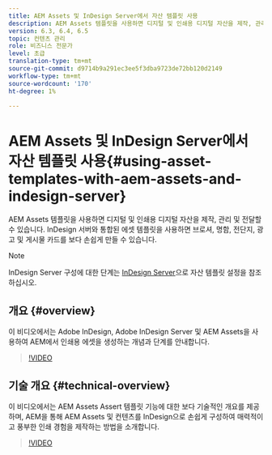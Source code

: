 ```yaml
---
title: AEM Assets 및 InDesign Server에서 자산 템플릿 사용
description: AEM Assets 템플릿을 사용하면 디지털 및 인쇄용 디지털 자산을 제작, 관리 및 전달할 수 있습니다. InDesign 서버와 통합된 에셋 템플릿을 사용하면 브로셔, 명함, 전단지, 광고 및 게시물 카드를 보다 손쉽게 만들 수 있습니다.
version: 6.3, 6.4, 6.5
topic: 컨텐츠 관리
role: 비즈니스 전문가
level: 초급
translation-type: tm+mt
source-git-commit: d9714b9a291ec3ee5f3dba9723de72bb120d2149
workflow-type: tm+mt
source-wordcount: '170'
ht-degree: 1%

---
```



# AEM Assets 및 InDesign Server에서 자산 템플릿 사용{#using-asset-templates-with-aem-assets-and-indesign-server}

AEM Assets 템플릿을 사용하면 디지털 및 인쇄용 디지털 자산을 제작, 관리 및 전달할 수 있습니다. InDesign 서버와 통합된 에셋 템플릿을 사용하면 브로셔, 명함, 전단지, 광고 및 게시물 카드를 보다 손쉽게 만들 수 있습니다.

>[!NOTE]
>
>InDesign Server 구성에 대한 단계는 [InDesign Server](asset-templates-technical-video-setup.md)으로 자산 템플릿 설정을 참조하십시오.

## 개요 {#overview}

이 비디오에서는 Adobe InDesign, Adobe InDesign Server 및 AEM Assets을 사용하여 AEM에서 인쇄용 에셋을 생성하는 개념과 단계를 안내합니다.

>[!VIDEO](https://video.tv.adobe.com/v/25170?quality=12&learn=on)

## 기술 개요 {#technical-overview}

이 비디오에서는 AEM Assets Assert 템플릿 기능에 대한 보다 기술적인 개요를 제공하며, AEM을 통해 AEM Assets 및 컨텐츠를 InDesign으로 손쉽게 구성하여 매력적이고 풍부한 인쇄 경험을 제작하는 방법을 소개합니다.

>[!VIDEO](https://video.tv.adobe.com/v/17071/?quality=9&learn=on)
